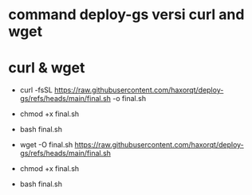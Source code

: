 command deploy-gs 
versi curl and wget
====================
curl & wget
====================
- curl -fsSL https://raw.githubusercontent.com/haxorqt/deploy-gs/refs/heads/main/final.sh -o final.sh
- chmod +x final.sh
- bash final.sh

- wget -O final.sh https://raw.githubusercontent.com/haxorqt/deploy-gs/refs/heads/main/final.sh
- chmod +x final.sh
- bash final.sh
